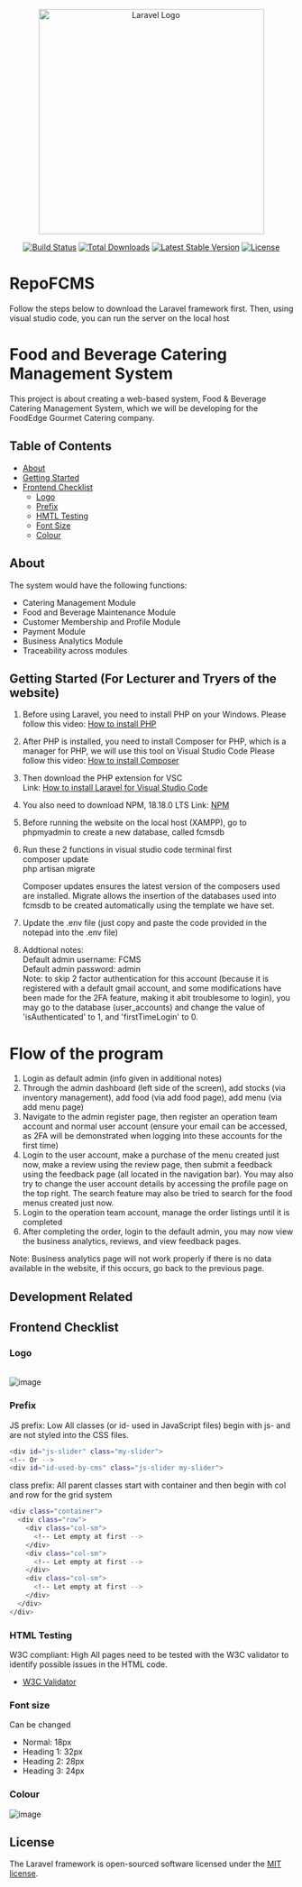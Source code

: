 <p align="center"><a href="https://laravel.com" target="_blank"><img src="https://raw.githubusercontent.com/laravel/art/master/logo-lockup/5%20SVG/2%20CMYK/1%20Full%20Color/laravel-logolockup-cmyk-red.svg" width="400" alt="Laravel Logo"></a></p>

<p align="center">
<a href="https://github.com/laravel/framework/actions"><img src="https://github.com/laravel/framework/workflows/tests/badge.svg" alt="Build Status"></a>
<a href="https://packagist.org/packages/laravel/framework"><img src="https://img.shields.io/packagist/dt/laravel/framework" alt="Total Downloads"></a>
<a href="https://packagist.org/packages/laravel/framework"><img src="https://img.shields.io/packagist/v/laravel/framework" alt="Latest Stable Version"></a>
<a href="https://packagist.org/packages/laravel/framework"><img src="https://img.shields.io/packagist/l/laravel/framework" alt="License"></a>
</p>

# RepoFCMS

Follow the steps below to download the Laravel framework first. Then, using visual studio code, you can run the server on the local host

# Food and Beverage Catering Management System

This project is about creating a web-based system, Food & Beverage Catering Management System, which we will be developing for the FoodEdge Gourmet Catering company.

## Table of Contents

- [About](#about)
- [Getting Started](#getting-started)
- [Frontend Checklist](#frontend-checklist)
   - [Logo](#logo)
   - [Prefix](#prefix)
   - [HMTL Testing](#html-testing)
   - [Font Size](#font-size)
   - [Colour](#colour)
  

## About 

The system would have the following functions:
- Catering Management Module
- Food and Beverage Maintenance Module
- Customer Membership and Profile Module
- Payment Module 
- Business Analytics Module
- Traceability across modules


## Getting Started (For Lecturer and Tryers of the website)
1. Before using Laravel, you need to install PHP on your Windows.
    Please follow this video: [How to install PHP](https://www.youtube.com/watch?v=MPRLUd8Pmyo&t=203s)

2. After PHP is installed, you need to install Composer for PHP, which is a manager for PHP, we will use this tool on Visual Studio Code
    Please follow this video: [How to install Composer](https://www.youtube.com/watch?time_continue=238&v=nus8eLPNZF8&embeds_referring_euri=https%3A%2F%2Fwww.bing.com%2F&embeds_referring_origin=https%3A%2F%2Fwww.bing.com&source_ve_path=MTM5MTE3LDEzOTExNywxMzkxMTcsMTM5MTE3LDI4NjY2&feature=emb_logo)

3. Then download the PHP extension for VSC </br>
    Link: [How to install Laravel for Visual Studio Code](https://blog.devsense.com/2019/how-to-install-laravel-for-visual-studio-code#heading-4)

4. You also need to download NPM, 18.18.0 LTS
    Link: [NPM](https://nodejs.org/en)

5. Before running the website on the local host (XAMPP), go to phpmyadmin to create a new database, called fcmsdb
  
7. Run these 2 functions in visual studio code terminal first <br>
   composer update <br>
   php artisan migrate <br>

   Composer updates ensures the latest version of the composers used are installed.
   Migrate allows the insertion of the databases used into fcmsdb to be created automatically using the template we have set.

8. Update the .env file (just copy and paste the code provided in the notepad into the .env file)

9. Addtional notes: <br>
Default admin username: FCMS <br>
Default admin password: admin <br>
Note: to skip 2 factor authentication for this account (because it is registered with a default gmail account, and some modifications have been made for the 2FA feature, making it abit troublesome to login), you may go to the database (user_accounts) and change the value of 'isAuthenticated' to 1, and 'firstTimeLogin' to 0. <br>

# Flow of the program
1. Login as default admin (info given in additional notes)<br>
2. Through the admin dashboard (left side of the screen), add stocks (via inventory management), add food (via add food page), add menu (via add menu page)<br>
3. Navigate to the admin register page, then register an operation team account and normal user account (ensure your email can be accessed, as 2FA will be demonstrated when logging into these accounts for the first time)<br>
4. Login to the user account, make a purchase of the menu created just now, make a review using the review page, then submit a feedback using the feedback page (all located in the navigation bar). You may also try to change the user account details by accessing the profile page on the top right. The search feature may also be tried to search for the food menus created just now.<br>
5. Login to the operation team account, manage the order listings until it is completed<br>
6. After completing the order, login to the default admin, you may now view the business analytics, reviews, and view feedback pages.<br>

Note: Business analytics page will not work properly if there is no data available in the website, if this occurs, go back to the previous page.<br>

## Development Related 
## Frontend Checklist

### Logo 
 </br> ![image](https://github.com/moffycream/RepoFCMS/assets/106477441/17ae9c98-0995-47cd-8f2a-ea3b094df104)


### Prefix

JS prefix: Low All classes (or id- used in JavaScript files) begin with js- and are not styled into the CSS files.

```bash
<div id="js-slider" class="my-slider">
<!-- Or -->
<div id="id-used-by-cms" class="js-slider my-slider">
````

class prefix: All parent classes start with container and then begin with col and row for the grid system
```bash
<div class="container">
  <div class="row">
    <div class="col-sm">
      <!-- Let empty at first -->
    </div>
    <div class="col-sm">
      <!-- Let empty at first -->
    </div>
    <div class="col-sm">
      <!-- Let empty at first -->
    </div>
  </div>
</div>
```

### HTML Testing

W3C compliant: High All pages need to be tested with the W3C validator to identify possible issues in the HTML code. </br>
- [W3C Validator](https://validator.w3.org/)

### Font size

Can be changed
   - Normal: 18px
   - Heading 1: 32px
   - Heading 2: 28px
   - Heading 3: 24px

### Colour

   ![image](https://github.com/moffycream/RepoFCMS/assets/106477441/5c63973e-b9c0-4bd3-bdf4-92e458993c10)


## License

The Laravel framework is open-sourced software licensed under the [MIT license](https://opensource.org/licenses/MIT).
